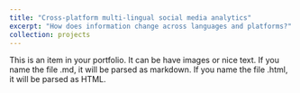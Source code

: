 ```yaml
---
title: "Cross-platform multi-lingual social media analytics"
excerpt: "How does information change across languages and platforms?"
collection: projects
---
```


This is an item in your portfolio. It can be have images or nice text. If you name the file .md, it will be parsed as markdown. If you name the file .html, it will be parsed as HTML. 